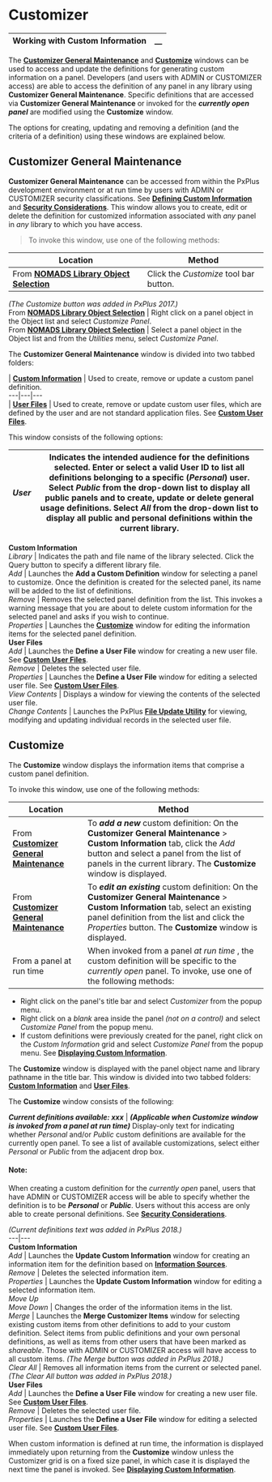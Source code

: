 # Customizer 

**Working with Custom Information** |  **__**  
---|---  
  
The **[Customizer General Maintenance](Working%20with%20Custom%20Information.htm#custom_gen_maint)** and **[Customize](Working%20with%20Custom%20Information.htm#customize)** windows can be used to access and update the definitions for generating custom information on a panel. Developers (and users with ADMIN or CUSTOMIZER access) are able to access the definition of any panel in any library using **Customizer General Maintenance**. Specific definitions that are accessed via **Customizer General Maintenance** or invoked for the **_currently open panel_** are modified using the **Customize** window.

The options for creating, updating and removing a definition (and the criteria of a definition) using these windows are explained below.

##  Customizer General Maintenance

**Customizer General Maintenance** can be accessed from within the PxPlus development environment or at run time by users with ADMIN or CUSTOMIZER security classifications. See **[Defining Custom Information](Defining%20Custom%20Information.md)** and **[Security Considerations](Security%20Considerations.md)**. This window allows you to create, edit or delete the definition for customized information associated with _any_ panel in _any_ library to which you have access.

> To invoke this window, use one of the following methods:

**Location** |  **Method**  
---|---  
From **[NOMADS Library Object Selection](../NOMADS%20Development/Library%20Object%20Selection/Console%20and%20Object%20List.md)** |  Click the _Customize_ tool bar button.  
  
_(The Customize button was added in PxPlus 2017.)_  
From **[NOMADS Library Object Selection](../NOMADS%20Development/Library%20Object%20Selection/Console%20and%20Object%20List.md)** |  Right click on a panel object in the Object list and select _Customize Panel_.  
From **[NOMADS Library Object Selection](../NOMADS%20Development/Library%20Object%20Selection/Console%20and%20Object%20List.md)** |  Select a panel object in the Object list and from the _Utilities_ menu, select _Customize Panel_.  
  
The **Customizer General Maintenance** window is divided into two tabbed folders:

|  **[Custom Information](Working%20with%20Custom%20Information.htm#maint_options)** |  Used to create, remove or update a custom panel definition.  
---|---|---  
|  **[User Files](Working%20with%20Custom%20Information.htm#maint_user_files)** |  Used to create, remove or update custom user files, which are defined by the user and are not standard application files. See **[Custom User Files](Custom%20User%20Files.md)**.  
  
This window consists of the following options:

_User_ |  Indicates the intended audience for the definitions selected. Enter or select a valid User ID to list all definitions belonging to a specific (_Personal_) user. Select _Public_ from the drop-down list to display all public panels and to create, update or delete general usage definitions. Select _All_ from the drop-down list to display all public and personal definitions within the current library.  
---|---  
**Custom Information**  
_Library_ |  Indicates the path and file name of the library selected. Click the Query button to specify a different library file.  
_Add_ |  Launches the **Add a Custom Definition** window for selecting a panel to customize. Once the definition is created for the selected panel, its name will be added to the list of definitions.  
_Remove_ |  Removes the selected panel definition from the list. This invokes a warning message that you are about to delete custom information for the selected panel and asks if you wish to continue.  
_Properties_ |  Launches the **[Customize](Working%20with%20Custom%20Information.htm#customize)** window for editing the information items for the selected panel definition.  
**User Files**  
_Add_ |  Launches the **Define a User File** window for creating a new user file. See **[Custom User Files](Custom%20User%20Files.md)**.  
_Remove_ |  Deletes the selected user file.  
_Properties_ |  Launches the **Define a User File** window for editing a selected user file. See **[Custom User Files](Custom%20User%20Files.md)**.  
_View Contents_ |  Displays a window for viewing the contents of the selected user file.  
_Change Contents_ |  Launches the PxPlus **[File Update Utility](../../File%20Update%20Utility.md)** for viewing, modifying and updating individual records in the selected user file.  
  
##  Customize

The **Customize** window displays the information items that comprise a custom panel definition.

To invoke this window, use one of the following methods:

**Location** |  **Method**  
---|---  
From **[Customizer General Maintenance](Working%20with%20Custom%20Information.htm#custom_gen_maint)** |  To **_add a new_** custom definition: On the **Customizer General Maintenance** > **Custom Information** tab, click the _Add_ button and select a panel from the list of panels in the current library. The **Customize** window is displayed.  
From **[Customizer General Maintenance](Working%20with%20Custom%20Information.htm#custom_gen_maint)** |  To **_edit an existing_** custom definition: On the **Customizer General Maintenance** > **Custom Information** tab, select an existing panel definition from the list and click the _Properties_ button. The **Customize** window is displayed.  
From a panel at run time |  When invoked from a panel _at run time_ , the custom definition will be specific to the _currently open_ panel. To invoke, use one of the following methods:

  * Right click on the panel's title bar and select _Customizer_ from the popup menu.
  * Right click on a _blank_ area inside the panel _(not on a control)_ and select _Customize Panel_ from the popup menu.
  * If custom definitions were previously created for the panel, right click on the _Custom Information_ grid and select _Customize Panel_ from the popup menu. See **[Displaying Custom Information](Overview.htm#Mark1)**.

The **Customize** window is displayed with the panel object name and library pathname in the title bar. This window is divided into two tabbed folders: **[Custom Information](Working%20with%20Custom%20Information.htm#customize_window)** and **[User Files](Working%20with%20Custom%20Information.htm#user_files)**.  
  
The **Customize** window consists of the following:

**_Current definitions available: xxx_** |  **_(Applicable when Customize window is invoked from a panel at run time)_** Display-only text for indicating whether _Personal_ and/or _Public_ custom definitions are available for the currently open panel. To see a list of available customizations, select either _Personal_ or _Public_ from the adjacent drop box.

#### **Note:**  
When creating a custom definition for the _currently open_ panel, users that have ADMIN or CUSTOMIZER access will be able to specify whether the definition is to be **_Personal_** or **_Public_**. Users without this access are only able to create personal definitions. See **[Security Considerations](Security%20Considerations.md)**.

_(Current definitions text was added in PxPlus 2018.)_  
---|---  
**Custom Information**  
_Add_ |  Launches the **Update Custom Information** window for creating an information item for the definition based on **[Information Sources](Information%20Sources.md)**.  
_Remove_ |  Deletes the selected information item.  
_Properties_ |  Launches the **Update Custom Information** window for editing a selected information item.  
_Move Up  
Move Down_ |  Changes the order of the information items in the list.  
_Merge_ |  Launches the **Merge Customizer Items** window for selecting existing custom items from other definitions to add to your custom definition. Select items from public definitions and your own personal definitions, as well as items from other users that have been marked as _shareable_. Those with ADMIN or CUSTOMIZER access will have access to all custom items. _(The Merge button was added in PxPlus 2018.)_  
_Clear All_ |  Removes all information items from the current or selected panel. _(The Clear All button was added in PxPlus 2018.)_  
**User Files**  
_Add_ |  Launches the **Define a User File** window for creating a new user file. See **[Custom User Files](Custom%20User%20Files.htm#Mark1)**.  
_Remove_ |  Deletes the selected user file.  
_Properties_ |  Launches the **Define a User File** window for editing a selected user file. See **[Custom User Files](Custom%20User%20Files.htm#Mark1)**.  
  
When custom information is defined at run time, the information is displayed immediately upon returning from the **Customize** window unless the Customizer grid is on a fixed size panel, in which case it is displayed the next time the panel is invoked. See **[Displaying Custom Information](Overview.htm#Mark1)**.
